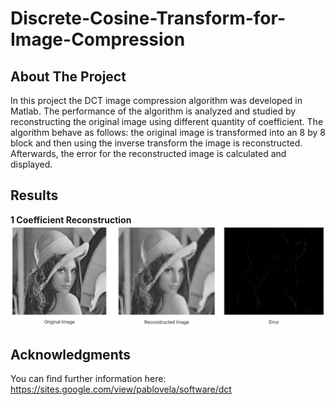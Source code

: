 # Discrete-Cosine-Transform-for-Image-Compression

## About The Project
In this project the DCT image compression algorithm was developed in Matlab. The performance of the algorithm is analyzed and studied by reconstructing the original image using different quantity of coefficient. The algorithm behave as follows: the original image is transformed into an 8 by 8 block and then using the inverse transform the image is reconstructed. Afterwards, the error for the reconstructed image is calculated and displayed.

## Results
**1 Coefficient Reconstruction**
![This is an image](images/results.png)


## Acknowledgments
You can find further information here: https://sites.google.com/view/pablovela/software/dct

